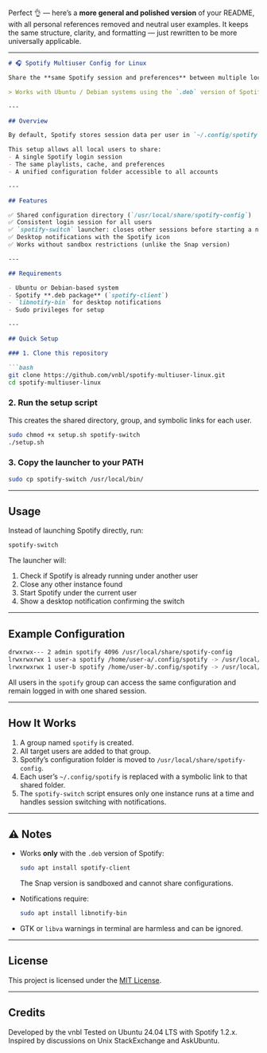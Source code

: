 Perfect 👌 — here’s a **more general and polished version** of your README, with all personal references removed and neutral user examples.
It keeps the same structure, clarity, and formatting — just rewritten to be more universally applicable.

---

````markdown
# 🎧 Spotify Multiuser Config for Linux

Share the **same Spotify session and preferences** between multiple local users on a single Linux system.

> Works with Ubuntu / Debian systems using the `.deb` version of Spotify (not Snap).

---

## Overview

By default, Spotify stores session data per user in `~/.config/spotify`, requiring each local account to log in separately.

This setup allows all local users to share:
- A single Spotify login session  
- The same playlists, cache, and preferences  
- A unified configuration folder accessible to all accounts  

---

## Features

✅ Shared configuration directory (`/usr/local/share/spotify-config`)  
✅ Consistent login session for all users  
✅ `spotify-switch` launcher: closes other sessions before starting a new one  
✅ Desktop notifications with the Spotify icon  
✅ Works without sandbox restrictions (unlike the Snap version)

---

## Requirements

- Ubuntu or Debian-based system  
- Spotify **.deb package** (`spotify-client`)  
- `libnotify-bin` for desktop notifications  
- Sudo privileges for setup  

---

## Quick Setup

### 1. Clone this repository

```bash
git clone https://github.com/vnbl/spotify-multiuser-linux.git
cd spotify-multiuser-linux
````

### 2. Run the setup script

This creates the shared directory, group, and symbolic links for each user.

```bash
sudo chmod +x setup.sh spotify-switch
./setup.sh
```

### 3. Copy the launcher to your PATH

```bash
sudo cp spotify-switch /usr/local/bin/
```

---

## Usage

Instead of launching Spotify directly, run:

```bash
spotify-switch
```

The launcher will:

1. Check if Spotify is already running under another user
2. Close any other instance found
3. Start Spotify under the current user
4. Show a desktop notification confirming the switch

---

## Example Configuration

```bash
drwxrwx--- 2 admin spotify 4096 /usr/local/share/spotify-config
lrwxrwxrwx 1 user-a spotify /home/user-a/.config/spotify -> /usr/local/share/spotify-config
lrwxrwxrwx 1 user-b spotify /home/user-b/.config/spotify -> /usr/local/share/spotify-config
```

All users in the `spotify` group can access the same configuration and remain logged in with one shared session.

---

## How It Works

1. A group named `spotify` is created.
2. All target users are added to that group.
3. Spotify’s configuration folder is moved to `/usr/local/share/spotify-config`.
4. Each user’s `~/.config/spotify` is replaced with a symbolic link to that shared folder.
5. The `spotify-switch` script ensures only one instance runs at a time and handles session switching with notifications.

---

## ⚠️ Notes

* Works **only** with the `.deb` version of Spotify:

  ```bash
  sudo apt install spotify-client
  ```

  The Snap version is sandboxed and cannot share configurations.
* Notifications require:

  ```bash
  sudo apt install libnotify-bin
  ```
* GTK or `libva` warnings in terminal are harmless and can be ignored.

---

## License

This project is licensed under the [MIT License](LICENSE).

---

## Credits

Developed by the vnbl
Tested on Ubuntu 24.04 LTS with Spotify 1.2.x.
Inspired by discussions on Unix StackExchange and AskUbuntu.